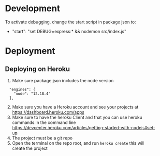 # Development

To activate debugging, change the start script in package json to:

* "start": "set DEBUG=express:* && nodemon src/index.js"

# Deployment

## Deploying on Heroku

1. Make sure package json includes the node version

```
  "engines": {
    "node": "12.18.4"
  },
```

2. Make sure you have a Heroku account and see your projects at https://dashboard.heroku.com/apps
3. Make sure to have the heroku Client and that you can use heroku commands in the command line https://devcenter.heroku.com/articles/getting-started-with-nodejs#set-up
4. The project must be a git repo
5. Open the terminal on the repo root, and run `heroku create` this will create the project